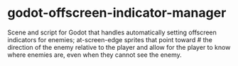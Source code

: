 # godot-offscreen-indicator-manager
Scene and script for Godot that handles automatically setting offscreen indicators for enemies; at-screen-edge sprites that point toward # the direction of the enemy relative to the player and allow for the player to know where enemies are, even when they cannot see the enemy.
